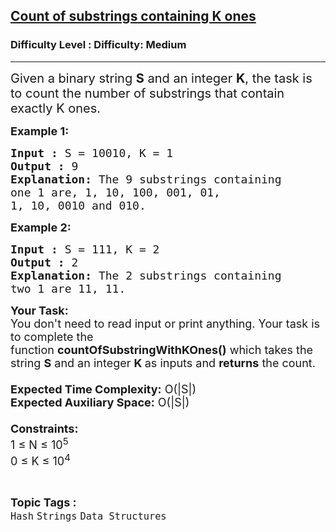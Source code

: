<h2><a href="https://www.geeksforgeeks.org/problems/count-of-substrings-containing-k-ones2304/1?page=13&difficulty=Medium&status=unsolved&sortBy=submissions">Count of substrings containing K ones</a></h2><h3>Difficulty Level : Difficulty: Medium</h3><hr><div class="problems_problem_content__Xm_eO"><p><span style="font-size: 20px;">Given a binary string <strong>S</strong> and an integer <strong>K</strong>, the task is to count the number of substrings that contain exactly K ones.</span></p>
<p><strong><span style="font-size: 18px;">Example 1:</span></strong></p>
<pre><span style="font-size: 18px;"><strong>Input :</strong> S = 10010, K = 1
<strong>Output :</strong> 9
<strong>Explanation:</strong> The 9 substrings containing 
one 1 are, 1, 10, 100, 001, 01,
1, 10, 0010 and 010.</span>
</pre>
<p><strong><span style="font-size: 18px;">Example 2:</span></strong></p>
<pre><span style="font-size: 18px;"><strong>Input :</strong> S = 111, K = 2 
<strong>Output :</strong> 2 
<strong>Explanation:</strong> The 2 substrings containing
two 1 are 11, 11.</span></pre>
<p><span style="font-size: 18px;"><strong>Your Task:&nbsp;&nbsp;</strong><br>You don't need to read input or print anything. Your task is to complete the function&nbsp;<strong>countOfSubstringWithKOnes()</strong>&nbsp;which takes the string <strong>S</strong> and an integer <strong>K&nbsp;</strong>as inputs and <strong>returns</strong> the count.<br><br><strong>Expected Time Complexity:</strong>&nbsp;O(|S|)<br><strong>Expected Auxiliary Space:</strong>&nbsp;O(|S|)<br><br><strong>Constraints:</strong><br>1 ≤ N ≤ 10<sup>5</sup><br>0 ≤ K ≤ 10<sup>4</sup></span></p></div><br><p><span style=font-size:18px><strong>Topic Tags : </strong><br><code>Hash</code>&nbsp;<code>Strings</code>&nbsp;<code>Data Structures</code>&nbsp;